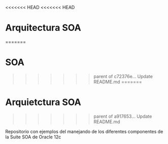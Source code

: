 <<<<<<< HEAD
<<<<<<< HEAD
# Arquitectura SOA
=======
# SOA
>>>>>>> parent of c72376e... Update README.md
=======
# Arquietctura SOA
>>>>>>> parent of a917653... Update README.md

Repositorio con ejemplos del manejando de los diferentes componentes de la Suite SOA de Oracle 12c
